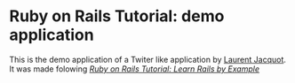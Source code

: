 # Ruby on Rails Tutorial: demo application
This is the demo application of a Twiter like application by [Laurent Jacquot](http://www.linkedin.com/in/laurentjacquot1/).
It was made folowing [*Ruby on Rails Tutorial: Learn Rails by Example*](http://railstutorial.org/)
